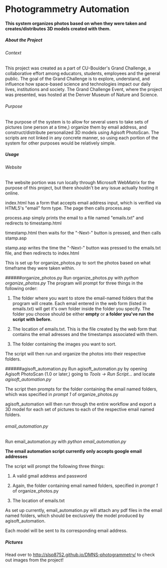 # Photogrammetry Automation
#### This system organizes photos based on when they were taken and creates/distributes 3D models created with them.

##### About the Project
###### Context
This project was created as a part of CU-Boulder's Grand Challenge, a collaborative effort among educators, students, employees and the general public. The goal of the Grand Challenge is to explore, understand, and influence how space-based science and technologies impact our daily lives, institutions and society. The Grand Challenge Event, where the project was presented, was hosted at the Denver Museum of Nature and Science.

###### Purpose
The purpose of the system is to allow for several users to take sets of pictures (one person at a time,) organize them by email address, and construct/distribute personalized 3D models using Agisoft PhotoScan. The scripts are not linked in any concrete manner, so using each portion of the system for other purposes would be relatively simple.

##### Usage
###### Website
The website portion was run locally through Microsoft WebMatrix for the purpose of this project, but there shouldn't be any issue actually hosting it online.

index.html has a form that accepts email address input, which is verified via HTML5's "email" form type. The page then calls process.asp

process.asp simply prints the email to a file named "emails.txt" and redirects to timestamp.html

timestamp.html then waits for the "-Next-" button is pressed, and then calls stamp.asp

stamp.asp writes the time the "-Next-" button was pressed to the emails.txt file, and then redirects to index.html

This is set up for organize_photos.py to sort the photos based on what timeframe they were taken within.

######organize_photos.py
Run organize_photos.py with *python organize_photos.py*
The program will prompt for three things in the following order:

1. The folder where you want to store the email-named folders that the program will create. Each email entered in the web form (listed in emails.txt) will get it's own folder inside the folder you specify. The folder you choose should be either **empty** or **a folder you've run the script with before.**

2. The location of emails.txt. This is the file created by the web form that contains the email adresses and the timestamps associated with them.

3. The folder containing the images you want to sort.

The script will then run and organize the photos into their respective folders.

######agisoft_automation.py
Run agisoft_automation.py by opening Agisoft PhotoScan (1.0 or later,) going to *Tools -> Run Script...* and locate *agisoft_automation.py*

The script then prompts for the folder containing the email named folders, which was specified in *prompt 1* of organize_photos.py

agisoft_automation will then run through the entire workflow and export a 3D model for each set of pictures to each of the respective email named folders.

###### email_automation.py
Run email_automation.py with *python email_automation.py*

**The email automation script currently only accepts google email addresses**

The script will prompt the following three things:

1. A valid gmail address and password

2. Again, the folder containing email named folders, specified in *prompt 1* of organize_photos.py

3. The location of emails.txt

As set up currently, email_automation.py will attach any pdf files in the email named folders, which should be exclusively the model produced by agisoft_automation.

Each model will be sent to its corresponding email address.

##### Pictures
Head over to http://slsp8752.github.io/DMNS-photogrammetry/ to check out images from the project!
